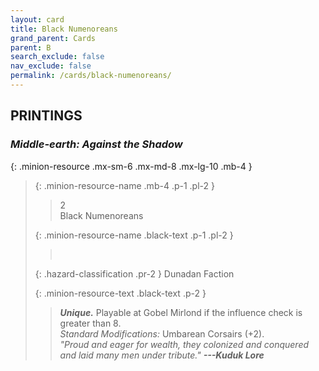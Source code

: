 ```yaml
---
layout: card
title: Black Numenoreans
grand_parent: Cards
parent: B
search_exclude: false
nav_exclude: false
permalink: /cards/black-numenoreans/
---
```


## PRINTINGS


### _Middle-earth: Against the Shadow_

{: .minion-resource .mx-sm-6 .mx-md-8 .mx-lg-10 .mb-4 }
> {: .minion-resource-name .mb-4 .p-1 .pl-2 }
> > <div class="hazard-mp">2</div>
> > <div class="card-name">Black Numenoreans</div>
>
> {: .minion-resource-name .black-text .p-1 .pl-2 }
> > &nbsp;
>
> {: .hazard-classification .pr-2 }
> Dunadan Faction
>
> {: .minion-resource-text .black-text .p-2 }
> > _**Unique.**_ Playable at Gobel Mirlond if the influence check is greater than 8. <br>_Standard Modifications:_ Umbarean Corsairs (+2). <br>_"Proud and eager for wealth, they colonized and conquered and laid many men under tribute."_ ***---&#65279;Kuduk Lore*** 
> 
